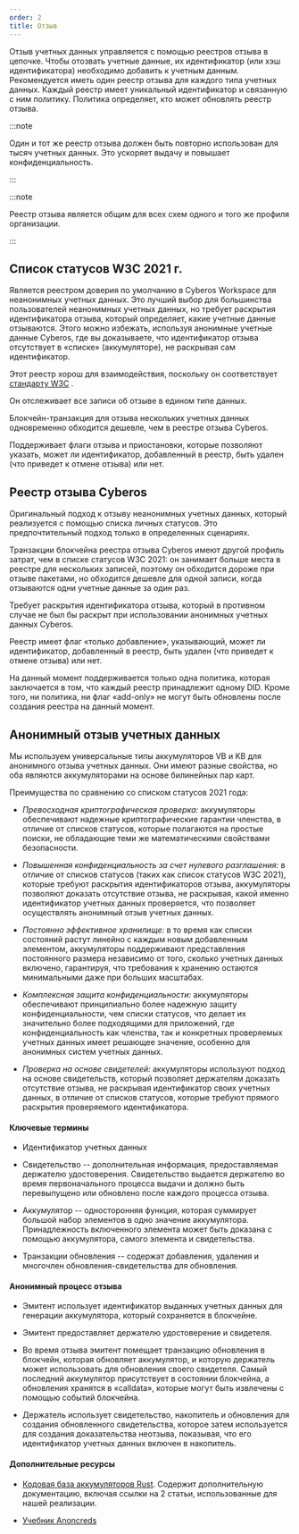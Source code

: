 ```yaml
---
order: 2
title: Отзыв
---
```


Отзыв учетных данных управляется с помощью реестров отзыва в цепочке. Чтобы отозвать учетные данные, их идентификатор (или хэш идентификатора) необходимо добавить к учетным данным. Рекомендуется иметь один реестр отзыва для каждого типа учетных данных. Каждый реестр имеет уникальный идентификатор и связанную с ним политику. Политика определяет, кто может обновлять реестр отзыва.

:::note 

Один и тот же реестр отзыва должен быть повторно использован для тысяч учетных данных. Это ускоряет выдачу и повышает конфиденциальность.

:::

:::note 

Реестр отзыва является общим для всех схем одного и того же профиля организации.

:::

## **Список статусов W3C 2021 г.**

Является реестром доверия по умолчанию в Cyberos Workspace для неанонимных учетных данных. Это лучший выбор для большинства пользователей неанонимных учетных данных, но требует раскрытия идентификатора отзыва, который определяет, какие учетные данные отзываются. Этого можно избежать, используя анонимные учетные данные Cyberos, где вы доказываете, что идентификатор отзыва отсутствует в «списке» (аккумуляторе), не раскрывая сам идентификатор.

Этот реестр хорош для взаимодействия, поскольку он соответствует [стандарту W3C](https://www.w3.org/community/reports/credentials/CG-FINAL-vc-status-list-2021-20230102/) .

Он отслеживает все записи об отзыве в едином типе данных.

Блокчейн-транзакция для отзыва нескольких учетных данных одновременно обходится дешевле, чем в реестре отзыва Cyberos.

Поддерживает флаги отзыва и приостановки, которые позволяют указать, может ли идентификатор, добавленный в реестр, быть удален (что приведет к отмене отзыва) или нет.

## **Реестр отзыва Cyberos**

Оригинальный подход к отзыву неанонимных учетных данных, который реализуется с помощью списка личных статусов. Это предпочтительный подход только в определенных сценариях.

Транзакции блокчейна реестра отзыва Cyberos имеют другой профиль затрат, чем в списке статусов W3C 2021: он занимает больше места в реестре для нескольких записей, поэтому он обходится дороже при отзыве пакетами, но обходится дешевле для одной записи, когда отзываются одни учетные данные за один раз.

Требует раскрытия идентификатора отзыва, который в противном случае не был бы раскрыт при использовании анонимных учетных данных Cyberos.

Реестр имеет флаг «только добавление», указывающий, может ли идентификатор, добавленный в реестр, быть удален (что приведет к отмене отзыва) или нет.

На данный момент поддерживается только одна политика, которая заключается в том, что каждый реестр принадлежит одному DID. Кроме того, ни политика, ни флаг «add-only» не могут быть обновлены после создания реестра на данный момент.

## **Анонимный отзыв учетных данных**

Мы используем универсальные типы аккумуляторов VB и KB для анонимного отзыва учетных данных. Они имеют разные свойства, но оба являются аккумуляторами на основе билинейных пар карт.

Преимущества по сравнению со списком статусов 2021 года:

-  *Превосходная криптографическая проверка:* аккумуляторы обеспечивают надежные криптографические гарантии членства, в отличие от списков статусов, которые полагаются на простые поиски, не обладающие теми же математическими свойствами безопасности.

-  *Повышенная конфиденциальность за счет нулевого разглашения:* в отличие от списков статусов (таких как список статусов W3C 2021), которые требуют раскрытия идентификаторов отзыва, аккумуляторы позволяют доказать отсутствие отзыва, не раскрывая, какой именно идентификатор учетных данных проверяется, что позволяет осуществлять анонимный отзыв учетных данных.

-  *Постоянно эффективное хранилище:* в то время как списки состояний растут линейно с каждым новым добавленным элементом, аккумуляторы поддерживают представления постоянного размера независимо от того, сколько учетных данных включено, гарантируя, что требования к хранению остаются минимальными даже при больших масштабах.

-  *Комплексная защита конфиденциальности:* аккумуляторы обеспечивают принципиально более надежную защиту конфиденциальности, чем списки статусов, что делает их значительно более подходящими для приложений, где конфиденциальность как членства, так и конкретных проверяемых учетных данных имеет решающее значение, особенно для анонимных систем учетных данных.

-  *Проверка на основе свидетелей:* аккумуляторы используют подход на основе свидетельств, который позволяет держателям доказать отсутствие отзыва, не раскрывая идентификатор своих учетных данных, в отличие от списков статусов, которые требуют прямого раскрытия проверяемого идентификатора.

#### **Ключевые термины**

-  Идентификатор учетных данных

-  Свидетельство -- дополнительная информация, предоставляемая держателю удостоверения. Свидетельство выдается держателю во время первоначального процесса выдачи и должно быть перевыпущено или обновлено после каждого процесса отзыва.

-  Аккумулятор -- односторонняя функция, которая суммирует большой набор элементов в одно значение аккумулятора. Принадлежность включенного элемента может быть доказана с помощью аккумулятора, самого элемента и свидетельства. 

-  Транзакции обновления -- содержат добавления, удаления и многочлен обновления-свидетельства для обновления.

#### **Анонимный процесс отзыва**

-  Эмитент использует идентификатор выданных учетных данных для генерации аккумулятора, который сохраняется в блокчейне.

-  Эмитент предоставляет держателю удостоверение и свидетеля.

-  Во время отзыва эмитент помещает транзакцию обновления в блокчейн, которая обновляет аккумулятор, и которую держатель может использовать для обновления своего свидетеля. Самый последний аккумулятор присутствует в состоянии блокчейна, а обновления хранятся в «calldata», которые могут быть извлечены с помощью событий блокчейна.

-  Держатель использует свидетельство, накопитель и обновления для создания обновленного свидетельства, которое затем используется для создания доказательства неотзыва, показывая, что его идентификатор учетных данных включен в накопитель.

#### **Дополнительные ресурсы**

-  [Кодовая база аккумуляторов Rust](https://github.com/docknetwork/crypto/tree/main/vb_accumulator). Содержит дополнительную документацию, включая ссылки на 2 статьи, использованные для нашей реализации.

-  [Учебник Anoncreds](https://docknetwork.github.io/sdk/tutorials/tutorial_anoncreds.html)